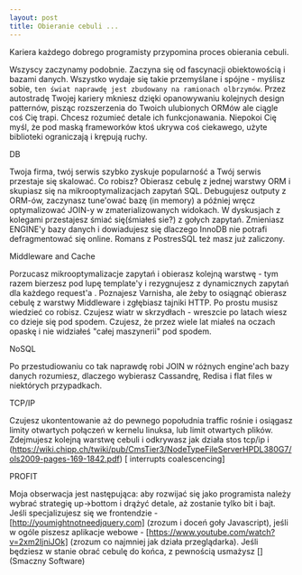 ```yaml
---
layout: post
title: Obieranie cebuli ...
---
```


Kariera każdego dobrego programisty przypomina proces obierania cebuli. 

Wszyscy zaczynamy podobnie. Zaczyna się od fascynacji obiektowością i bazami danych. Wszystko wydaje się takie przemyślane i spójne - myślisz sobie, `ten świat naprawdę jest zbudowany na ramionach olbrzymów`. Przez autostradę Twojej kariery mkniesz dzięki opanowywaniu kolejnych design patternów, pisząc rozszerzenia do Twoich ulubionych ORMów ale ciągle coś Cię trapi. Chcesz rozumieć detale ich funkcjonawania. Niepokoi Cię myśl, że pod maską frameworków ktoś ukrywa coś ciekawego, użyte biblioteki ograniczają i krępują ruchy. 

DB

Twoja firma, twój serwis szybko zyskuje popularność a Twój serwis przestaje się skalować. Co robisz? Obierasz cebulę z jednej warstwy ORM i skupiasz się na mikrooptymalizacjach zapytań SQL. Debugujesz outputy z ORM-ów, zaczynasz tune'ować bazę (in memory) a później wręcz optymalizować JOIN-y w zmaterializowanych widokach. W dyskusjach z kolegami przestajesz śmiać się(śmiałeś sie?) z gołych zapytań. Zmieniasz ENGINE'y bazy danych i dowiadujesz się dlaczego InnoDB nie potrafi defragmentować się online. Romans z PostresSQL też masz już zaliczony. 

Middleware and Cache

Porzucasz mikrooptymalizacje zapytań i obierasz kolejną warstwę - tym razem bierzesz pod lupę template'y i rezygnujesz z dynamicznych zapytań dla każdego request'a . Poznajesz Varnisha, ale żeby to osiągnąć obierasz cebulę z warstwy Middleware i zgłębiasz tajniki HTTP. Po prostu musisz wiedzieć co robisz. Czujesz wiatr w skrzydłach - wreszcie po latach wiesz co dzieje się pod spodem. Czujesz, że przez wiele lat miałeś na oczach opaskę i nie widziałeś "całej maszynerii" pod spodem. 

NoSQL

Po przestudiowaniu co tak naprawdę robi JOIN w różnych engine'ach bazy danych rozumiesz, dlaczego wybierasz Cassandrę, Redisa i flat files w niektórych przypadkach. 

TCP/IP

Czujesz ukontentowanie aż do pewnego popołudnia traffic rośnie i osiągasz limity otwartych połączeń w kernelu linuksa, lub limit otwartych plików. Zdejmujesz kolejną warstwę cebuli i odkrywasz jak działa stos tcp/ip i (https://wiki.chipp.ch/twiki/pub/CmsTier3/NodeTypeFileServerHPDL380G7/ols2009-pages-169-1842.pdf) [ interrupts coalescencing] 

PROFIT

Moja obserwacja jest następująca: aby rozwijać się jako programista należy wybrać strategię up->bottom i drążyć detale, aż zostanie tylko bit i bajt. Jeśli specjalizujesz się we frontendzie - [http://youmightnotneedjquery.com] (zrozum i doceń goły Javascript), jeśli w ogóle piszesz aplikacje webowe -  [https://www.youtube.com/watch?v=2xm2IjniJOk] (zrozum co najmniej jak działa przeglądarka). Jeśli będziesz w stanie obrać cebulę do końca, z pewnością usmażysz [](Smaczny Software)


